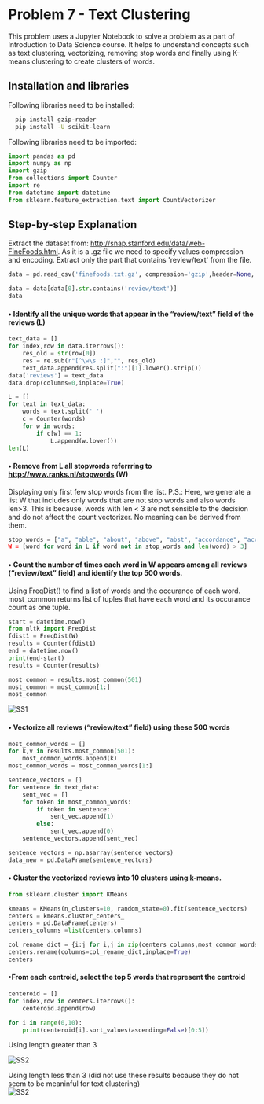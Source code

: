 # Problem 7 - Text Clustering

This problem uses a Jupyter Notebook to solve a problem as a part of Introduction to Data Science course.
It helps to understand concepts such as text clustering, vectorizing, removing stop words and finally using
K-means clustering to create clusters of words.



## Installation and libraries

Following libraries need to be installed:

```bash
  pip install gzip-reader
  pip install -U scikit-learn
```

Following libraries need to be imported:

```python
import pandas as pd
import numpy as np
import gzip
from collections import Counter
import re
from datetime import datetime
from sklearn.feature_extraction.text import CountVectorizer
```

## Step-by-step Explanation

Extract the dataset from: http://snap.stanford.edu/data/web-FineFoods.html. As it is a .gz file
we need to specify values compression and encoding.
Extract only the part that contains 'review/text' from the file.
```python
data = pd.read_csv('finefoods.txt.gz', compression='gzip',header=None, sep='\t', encoding='latin-1')

data = data[data[0].str.contains('review/text')]
data
```
#### • Identify all the unique words that appear in the “review/text” field of the reviews (L)

```python
text_data = []
for index,row in data.iterrows():
    res_old = str(row[0])
    res = re.sub(r"[^\w\s :]","", res_old)
    text_data.append(res.split(":")[1].lower().strip())
data['reviews'] = text_data
data.drop(columns=0,inplace=True)

L = []
for text in text_data:
    words = text.split(' ')
    c = Counter(words)
    for w in words:
        if c[w] == 1:
            L.append(w.lower())
len(L)
```

#### • Remove from L all stopwords referrring to http://www.ranks.nl/stopwords (W)

Displaying only first few stop words from the list. P.S.: Here, we generate a list W that includes only words that are not stop
words and also words len>3. This is because, words with len < 3 are not sensible to the decision and
do not affect the count vectorizer. No meaning can be derived from them.
```python
stop_words = ["a", "able", "about", "above", "abst", "accordance", "according", "accordingly", "across ....]
W = [word for word in L if word not in stop_words and len(word) > 3]
```

#### • Count the number of times each word in W appears among all reviews (“review/text” field) and identify the top 500 words.

Using FreqDist() to find a list of words and the occurance of each word. most_common returns
list of tuples that have each word and its occurance count as one tuple.
```python
start = datetime.now()
from nltk import FreqDist
fdist1 = FreqDist(W)
results = Counter(fdist1)
end = datetime.now()
print(end-start)
results = Counter(results)

most_common = results.most_common(501)
most_common = most_common[1:]
most_common
```
![SS1](https://raw.githubusercontent.com/ruchivaria/TextClustering/master/assets/SS1.png)

#### • Vectorize all reviews (“review/text” field) using these 500 words
```python
most_common_words = []
for k,v in results.most_common(501):
    most_common_words.append(k)
most_common_words = most_common_words[1:]

sentence_vectors = []
for sentence in text_data:
    sent_vec = []
    for token in most_common_words:
        if token in sentence:
            sent_vec.append(1)
        else:
            sent_vec.append(0)
    sentence_vectors.append(sent_vec)

sentence_vectors = np.asarray(sentence_vectors)
data_new = pd.DataFrame(sentence_vectors)
```

#### • Cluster the vectorized reviews into 10 clusters using k-means.

```python
from sklearn.cluster import KMeans

kmeans = KMeans(n_clusters=10, random_state=0).fit(sentence_vectors)
centers = kmeans.cluster_centers_
centers = pd.DataFrame(centers)
centers_columns =list(centers.columns)

col_rename_dict = {i:j for i,j in zip(centers_columns,most_common_words)}
centers.rename(columns=col_rename_dict,inplace=True)
centers
```

#### •From each centroid, select the top 5 words that represent the centroid


```python
centeroid = []
for index,row in centers.iterrows():
    centeroid.append(row)

for i in range(0,10):
    print(centeroid[i].sort_values(ascending=False)[0:5])
```

Using length greater than 3  

![SS2](https://raw.githubusercontent.com/ruchivaria/TextClustering/master/assets/SS2.png)  

Using length less than 3 (did not use these results because they do not seem to be meaninful for text clustering)    
![SS2](https://raw.githubusercontent.com/ruchivaria/TextClustering/master/assets/SS3.png)